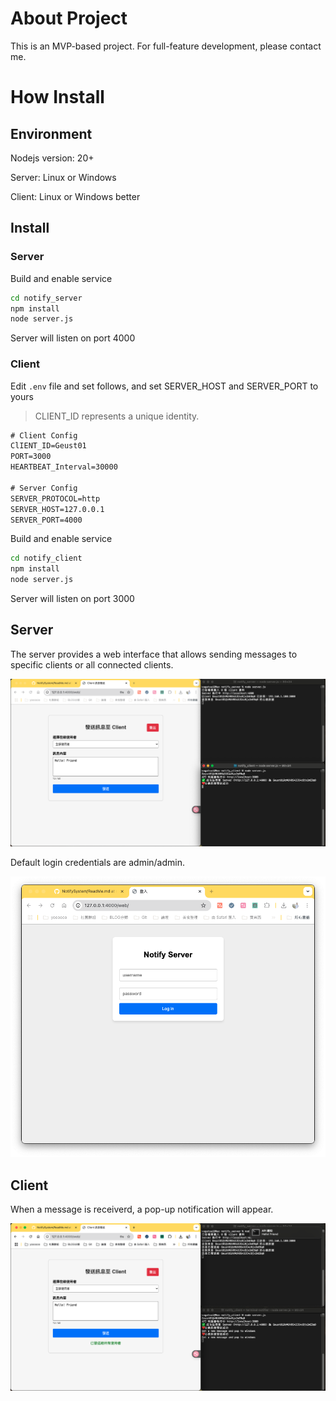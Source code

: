# About Project

This is an MVP-based project. For full-feature development, please contact me.

# How Install

## Environment

Nodejs version: 20+

Server: Linux or Windows

Client: Linux or Windows better

## Install

### Server

Build and enable service
```bash
cd notify_server
npm install
node server.js
```

Server will listen on port 4000

### Client

Edit ```.env``` file and set follows, and set SERVER_HOST and SERVER_PORT to yours

> CLIENT_ID represents a unique identity.

```txt
# Client Config
ClIENT_ID=Geust01
PORT=3000
HEARTBEAT_Interval=30000

# Server Config
SERVER_PROTOCOL=http
SERVER_HOST=127.0.0.1
SERVER_PORT=4000
```

Build and enable service
```bash
cd notify_client
npm install
node server.js
```
Server will listen on port 3000

## Server

The server provides a web interface that allows sending messages to specific clients or all connected clients.

![](document/1.%20connect.png)

Default login credentials are admin/admin.

![](document/0.%20login.png)

## Client

When a message is receiverd, a pop-up notification will appear.

![](document/2.%20popup-message.png)
